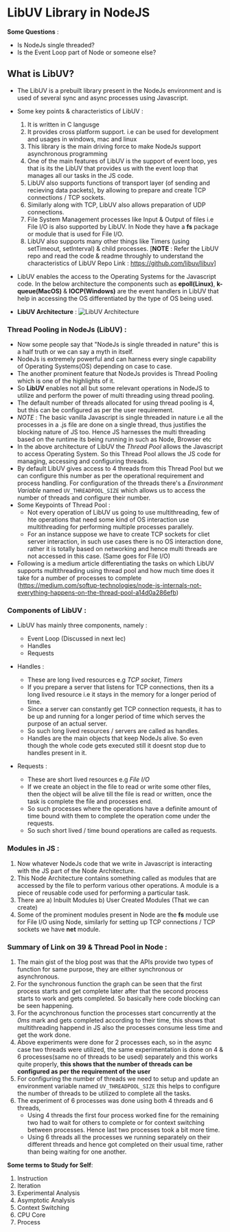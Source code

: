 # LibUV Library in NodeJS

**Some Questions** :
- Is NodeJs single threaded?
- Is the Event Loop part of Node or someone else?

## What is LibUV?
- The LibUV is a prebuilt library present in the NodeJs environment and is used of several sync and async processes using Javascript.
- Some key points & characteristics of LibUV :
    1. It is written in C langusge
    2. It provides cross platform support. i.e can be used for development and usages in windows, mac and linux
    3. This library is the main driving force to make NodeJs support asynchronous programming
    4. One of the main features of LibUV is the support of event loop, yes that is its the LibUV that provides us with the event loop that manages all our tasks in the JS code.
    5. LibUV also supports functions of transport layer (of sending and recieving data packets), by allowing to prepare and create TCP connections / TCP sockets.
    6. Similarly along with TCP, LibUV also allows preparation of UDP connections.
    7. File System Management processes like Input & Output of files i.e File I/O is also supported by LibUV. In Node they have a **fs** package or module that is used for File I/O.
    8. LibUV also supports many other things like Timers (using setTimeout, setInterval) & child processes. 
    [**NOTE** : Refer the LibUV repo and read the code & readme throughly to understand the characteristics of LibUV
    Repo Link : https://github.com/libuv/libuv]

- LibUV enables the access to the Operating Systems for the Javascript code. In the below architecture the components such as **epoll(Linux)**, **k-queue(MacOS)** & **IOCP(Windows)** are the event handlers in LibUV that help in accessing the OS differentiated by the type of OS being used.

- **LibUV Architecture** :
![LibUV Architecture](https://docs.libuv.org/en/v1.x/_images/architecture.png)

### Thread Pooling in NodeJs (LibUV) :
- Now some people say that "NodeJs is single threaded in nature" this is a half truth or we can say a myth in itself.
- NodeJs is extremely powerful and can harness every single capability of Operating Systems(OS) depending on case to case.
- The another prominent feature that NodeJs provides is Thread Pooling which is one of the highlights of it. 
- So **LibUV** enables not all but some relevant operations in NodeJS to utilize and perform the power of multi threading using thread pooling. 
- The default number of threads allocated for using thread pooling is 4, but this can be configured as per the user requirement. 
- *NOTE* : The basic vanilla Javascript is single threaded in nature i.e all the processes in a .js file are done on a single thread, thus justifies the blocking nature of JS too. Hence JS harnesses the multi threading based on the runtime its being running in such as Node, Browser etc
- In the above architecture of LibUV the *Thread Pool* allows the Javascript to access Operating System. So this Thread Pool allows the JS code for managing, accessing and configuring threads.
- By default LibUV gives access to 4 threads from this Thread Pool but we can configure this number as per the operational requirement and process handling. For configuration of the threads there's a *Environment Variable* named ```UV_THREADPOOL_SIZE``` which allows us to access the number of threads and configure their number.
- Some Keypoints of Thread Pool :
    * Not every operation of LibUV us going to use multithreading, few of hte operations that need some kind of OS interaction use multithreading for performing multiple processes parallely.
    * For an instance suppose we have to create TCP sockets for cliet server interaction, in such use cases there is no OS interaction done, rather it is totally based on networking and hence multi threads are not accessed in this case. (Same goes for File I/O)
- Following is a medium article differentiating the tasks on which LibUV supports multithreading using thread pool and how much time does it take for a number of processes to complete
(https://medium.com/softup-technologies/node-js-internals-not-everything-happens-on-the-thread-pool-a14d0a286efb)

### Components of LibUV :
- LibUV has mainly three components, namely :
    * Event Loop (Discussed in next lec)
    * Handles
    * Requests 

- Handles :
    * These are long lived resources e.g *TCP socket*, *Timers*
    * If you prepare a server that listens for TCP connections, then its a long lived resource i.e it stays in the memory for a longer period of time.
    * Since a server can constantly get TCP connection requests, it has to be up and running for a longer period of time which serves the purpose of an actual server.
    * So such long lived resources / servers are called as handles.
    * Handles are the main objects that keep NodeJs alive. So even though the whole code gets executed still it doesnt stop due to handles present in it.

- Requests :
    * These are short lived resources e.g *File I/O*
    * If we create an object in the file to read or write some other files, then the object will be alive till the file is read or written, once the task is complete the file and processes end.
    * So such processes where the operations have a definite amount of time bound with them to complete the operation come under the requests.
    * So such short lived / time bound operations are called as requests.

### Modules in JS :
1. Now whatever NodeJs code that we write in Javascript is interacting with the JS part of the Node Architecture.
2. This Node Architecture contains something called as modules that are accessed by the file to perform various other operations. A module is a piece of reusable code used for performing a particular task.
3. There are a) Inbuilt Modules b) User Created Modules (That we can create)
4. Some of the prominent modules present in Node are the **fs** module use for File I/O using Node, similarly for setting up TCP connections / TCP sockets we have **net** module.  

### Summary of Link on 39 & Thread Pool in Node :
1. The main gist of the blog post was that the APIs provide two types of function for same purpose, they are either synchronous or asynchronous. 
2. For the synchronous function the graph can be seen that the first process starts and get complete later after that the second process starts to work and gets completed. So basically here code blocking can be seen happening.
3. For the acynchronous function the processes start concurrently at the *0ms* mark and gets completed according to their time, this shows that multithreading happend in JS also the processes consume less time and get the work done.
4. Above experiments were done for 2 processes each, so in the async case two threads were utilized, the same experimentation is done on 4 & 6 processes(same no of threads to be used) separately and this works quite properly, **this shows that the number of threads can be configured as per the requirement of the user**
6. For configuring the number of threads we need to setup and update an environment variable named `UV_THREADPOOL_SIZE` this helps to configure the number of threads to be utilized to complete all the tasks.
7. The experiment of 6 processes was done using both 4 threads and 6 threads,
    - Using 4 threads the first four process worked fine for the remaining two had to wait for others to complete or for context switching between processes. Hence last two processes took a bit more time.
    - Using 6 threads all the processes we running separately on their different threads and hence got completed on their usual time, rather than being waiting for one another.

**Some terms to Study for Self**:
1. Instruction 
2. Iteration
3. Experimental Analysis
4. Asymptotic Analysis
5. Context Switching
6. CPU Core
7. Process